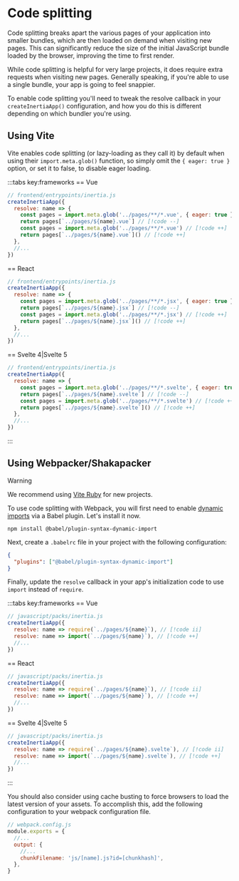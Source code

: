 # Code splitting

Code splitting breaks apart the various pages of your application into smaller bundles, which are then loaded on demand when visiting new pages. This can significantly reduce the size of the initial JavaScript bundle loaded by the browser, improving the time to first render.

While code splitting is helpful for very large projects, it does require extra requests when visiting new pages. Generally speaking, if you're able to use a single bundle, your app is going to feel snappier.

To enable code splitting you'll need to tweak the resolve callback in your `createInertiaApp()` configuration, and how you do this is different depending on which bundler you're using.

## Using Vite

Vite enables code splitting (or lazy-loading as they call it) by default when using their `import.meta.glob()` function, so simply omit the `{ eager: true }` option, or set it to false, to disable eager loading.

:::tabs key:frameworks
== Vue

```js
// frontend/entrypoints/inertia.js
createInertiaApp({
  resolve: name => {
    const pages = import.meta.glob('../pages/**/*.vue', { eager: true }) // [!code --]
    return pages[`../pages/${name}.vue`] // [!code --]
    const pages = import.meta.glob('../pages/**/*.vue') // [!code ++]
    return pages[`../pages/${name}.vue`]() // [!code ++]
  },
  //...
})
```

== React

```js
// frontend/entrypoints/inertia.js
createInertiaApp({
  resolve: name => {
    const pages = import.meta.glob('../pages/**/*.jsx', { eager: true }) // [!code --]
    return pages[`../pages/${name}.jsx`] // [!code --]
    const pages = import.meta.glob('../pages/**/*.jsx') // [!code ++]
    return pages[`../pages/${name}.jsx`]() // [!code ++]
  },
  //...
})
```

== Svelte 4|Svelte 5

```js
// frontend/entrypoints/inertia.js
createInertiaApp({
  resolve: name => {
    const pages = import.meta.glob('../pages/**/*.svelte', { eager: true }) // [!code --]
    return pages[`../pages/${name}.svelte`] // [!code --]
    const pages = import.meta.glob('../pages/**/*.svelte') // [!code ++]
    return pages[`../pages/${name}.svelte`]() // [!code ++]
  },
  //...
})
```

:::

## Using Webpacker/Shakapacker

> [!WARNING]
> We recommend using [Vite Ruby](https://vite-ruby.netlify.app) for new projects.

To use code splitting with Webpack, you will first need to enable [dynamic imports](https://github.com/tc39/proposal-dynamic-import) via a Babel plugin. Let's install it now.

```shell
npm install @babel/plugin-syntax-dynamic-import
```

Next, create a `.babelrc` file in your project with the following configuration:

```json
{
  "plugins": ["@babel/plugin-syntax-dynamic-import"]
}
```

Finally, update the `resolve` callback in your app's initialization code to use `import` instead of `require`.

:::tabs key:frameworks
== Vue

```js
// javascript/packs/inertia.js
createInertiaApp({
  resolve: name => require(`../pages/${name}`), // [!code ii]
  resolve: name => import(`../pages/${name}`), // [!code ++]
  //...
})
```

== React

```js
// javascript/packs/inertia.js
createInertiaApp({
  resolve: name => require(`../pages/${name}`), // [!code ii]
  resolve: name => import(`../pages/${name}`), // [!code ++]
  //...
})
```

== Svelte 4|Svelte 5

```js
// javascript/packs/inertia.js
createInertiaApp({
  resolve: name => require(`../pages/${name}.svelte`), // [!code ii]
  resolve: name => import(`../pages/${name}.svelte`), // [!code ++]
  //...
})
```

:::

You should also consider using cache busting to force browsers to load the latest version of your assets. To accomplish this, add the following configuration to your webpack configuration file.

```js
// webpack.config.js
module.exports = {
  //...
  output: {
    //...
    chunkFilename: 'js/[name].js?id=[chunkhash]',
  },
}
```
